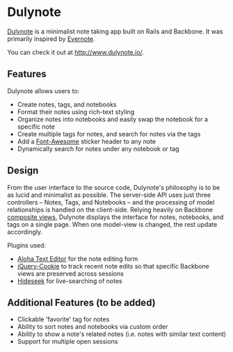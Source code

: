 # Dulynote

[Dulynote][site] is a minimalist note taking app built on Rails and Backbone. It was
primarily inspired by [Evernote](https://evernote.com/).

You can check it out at http://www.dulynote.io/.

## Features

Dulynote allows users to:

* Create notes, tags, and notebooks
* Format their notes using rich-text styling
* Organize notes into notebooks and easily swap the notebook for a specific note
* Create multiple tags for notes, and search for notes via the tags
* Add a [Font-Awesome](http://fortawesome.github.io/Font-Awesome/) sticker header to any note
* Dynamically search for notes under any notebook or tag

## Design

From the user interface to the source code, Dulynote's philosophy is to be as lucid
and minimalist as possible. The server-side API uses just three controllers – Notes, Tags, and Notebooks – and the processing of model relationships is handled on the client-side. Relying
heavily on Backbone [composite views](https://github.com/thoughtbot/backbone-support), Dulynote displays the interface for notes, notebooks, and tags on a single page. When one model-view is changed, the rest update accordingly.

Plugins used:
* [Aloha Text Editor](http://www.alohaeditor.org/Content.Node/index.html) for the note editing form
* [jQuery-Cookie](https://github.com/carhartl/jquery-cookie) to track recent note edits so that specific Backbone views are preserved across sessions
* [Hideseek](http://vdw.github.io/HideSeek/) for live-searching of notes

## Additional Features (to be added)

* Clickable 'favorite' tag for notes
* Ability to sort notes and notebooks via custom order
* Ability to show a note's related notes (i.e. notes with similar text content)
* Support for multiple open sessions

[site]: http://www.dulynote.io/
